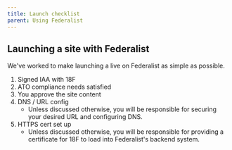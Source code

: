 ```yaml
---
title: Launch checklist
parent: Using Federalist
---
```


## Launching a site with Federalist

We've worked to make launching a live on Federalist as simple as possible.

1. Signed IAA with 18F
2. ATO compliance needs satisfied 
3. You approve the site content
4. DNS / URL config
     * Unless discussed otherwise, you will be responsible for securing your desired URL and configuring DNS.
5. HTTPS cert set up
     * Unless discussed otherwise, you will be responsible for providing a certificate for 18F to load into Federalist's backend system.
